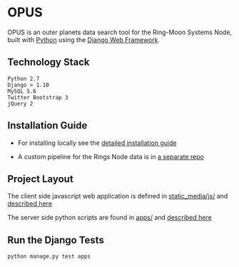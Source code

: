 # OPUS

OPUS is an outer planets data search tool for the Ring-Moon Systems Node, built with [Python][0] using the [Django Web Framework][1].

## Technology Stack

	Python 2.7
	Django > 1.10
	MySQL 5.6
	Twitter Bootstrap 3
	jQuery 2

## Installation Guide

-  For installing locally see the [detailed installation guide](install.md)

-  A custom pipeline for the Rings Node data is in [a separate repo](https://github.com/basilleaf/opus_admin)

## Project Layout

The client side javascript web application is defined in [static_media/js/](static_media/js/) and [described here](static_media/js/README.md)

The server side python scripts are found in [apps/](apps/) and [described here](apps/README.md)

## Run the Django Tests

	python manage.py test apps


[0]: https://www.python.org/
[1]: https://www.djangoproject.com/
